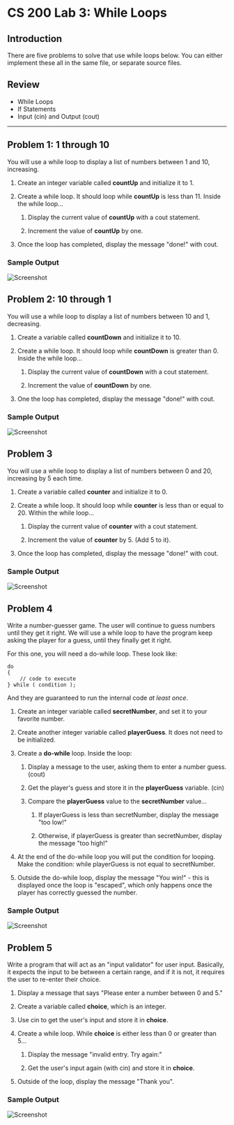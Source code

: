 # CS 200 Lab 3: While Loops

## Introduction

There are five problems to solve that use while loops below.
You can either implement these all in the same file,
or separate source files.

## Review

* While Loops
* If Statements
* Input (cin) and Output (cout)

---

## Problem 1: 1 through 10

You will use a while loop to display a list of numbers between 1 and 10, increasing.

1. Create an integer variable called **countUp** and initialize it to 1.

2. Create a while loop. It should loop while **countUp** is less than 11.
Inside the while loop...

	1. Display the current value of **countUp** with a cout statement.
	
	2. Increment the value of **countUp** by one.
	
3. Once the loop has completed, display the message "done!" with cout.

### Sample Output

![Screenshot](images/cl3-00.png)


## Problem 2: 10 through 1

You will use a while loop to display a list of numbers between 10 and 1, decreasing.

1. Create a variable called **countDown** and initialize it to 10.

2. Create a while loop. It should loop while **countDown** is greater than 0.
Inside the while loop...

	1. Display the current value of **countDown** with a cout statement.
	
	2. Increment the value of **countDown** by one.
	
3. One the loop has completed, display the message "done!" with cout.

### Sample Output

![Screenshot](images/cl3-01.png)


## Problem 3

You will use a while loop to display a list of numbers between 0 and 20,
increasing by 5 each time.

1. Create a variable called **counter** and initialize it to 0.

2. Create a while loop. It should loop while **counter** is less than or equal to 20.
Within the while loop...

	1. Display the current value of **counter** with a cout statement.
	
	2. Increment the value of **counter** by 5. (Add 5 to it).

3. Once the loop has completed, display the message "done!" with cout.

### Sample Output

![Screenshot](images/cl3-02.png)


## Problem 4

Write a number-guesser game. The user will continue to guess numbers
until they get it right.
We will use a while loop to have the program keep asking the player for a guess,
until they finally get it right.

For this one, you will need a do-while loop. These look like:

	do
	{
		// code to execute
	} while ( condition );
	
And they are guaranteed to run the internal code *at least once*.

1. Create an integer variable called **secretNumber**, and set it to
your favorite number.

2. Create another integer variable called **playerGuess**. It does not need to be initialized.

3. Create a **do-while** loop. Inside the loop:
	
	1. Display a message to the user, asking them to enter a number guess. (cout)
	
	2. Get the player's guess and store it in the **playerGuess** variable. (cin)
	
	3. Compare the **playerGuess** value to the **secretNumber** value...
	
		1. If playerGuess is less than secretNumber, display the message "too low!"
		
		2. Otherwise, if playerGuess is greater than secretNumber, display the message "too high!"
		
4. At the end of the do-while loop you will put the condition for looping.
Make the condition: while playerGuess is not equal to secretNumber.

5. Outside the do-while loop, display the message "You win!" - this is displayed
once the loop is "escaped", which only happens once the player has 
correctly guessed the number.

### Sample Output

![Screenshot](images/cl3-03.png)


## Problem 5

Write a program that will act as an "input validator" for user input.
Basically, it expects the input to be between a certain range,
and if it is not, it requires the user to re-enter their choice.

1. Display a message that says "Please enter a number between 0 and 5."

2. Create a variable called **choice**, which is an integer.

3. Use cin to get the user's input and store it in **choice**.

4. Create a while loop. While **choice** is either
less than 0 or greater than 5...

	1. Display the message "invalid entry. Try again:"
	
	2. Get the user's input again (with cin) and store it in **choice**.

5. Outside of the loop, display the message "Thank you".

### Sample Output

![Screenshot](images/cl3-04.png)




